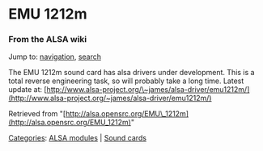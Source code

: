 EMU 1212m
=========

### From the ALSA wiki

Jump to: [navigation](#mw-head), [search](#p-search)

The EMU 1212m sound card has alsa drivers under development. This is a
total reverse engineering task, so will probably take a long time.
Latest update at:
[http://www.alsa-project.org/\~james/alsa-driver/emu1212m/](http://www.alsa-project.org/~james/alsa-driver/emu1212m/)

Retrieved from
"[http://alsa.opensrc.org/EMU\_1212m](http://alsa.opensrc.org/EMU_1212m)"

[Categories](/Special:Categories "Special:Categories"): [ALSA
modules](/Category:ALSA_modules "Category:ALSA modules") | [Sound
cards](/Category:Sound_cards "Category:Sound cards")

